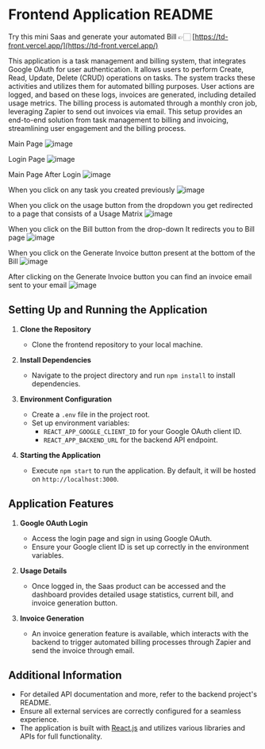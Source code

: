 # Frontend Application README  
Try this mini Saas and generate your automated Bill 👉🏻 [https://td-front.vercel.app/](https://td-front.vercel.app/)

This application is a task management and billing system, that integrates Google OAuth for user authentication. It allows users to perform Create, Read, Update, Delete (CRUD) operations on tasks. The system tracks these activities and utilizes them for automated billing purposes. User actions are logged, and based on these logs, invoices are generated, including detailed usage metrics. The billing process is automated through a monthly cron job, leveraging Zapier to send out invoices via email. This setup provides an end-to-end solution from task management to billing and invoicing, streamlining user engagement and the billing process.

Main Page
![image](https://github.com/ChandanaReddy07/td_front/assets/57955783/19c4a06f-bee1-4375-80e7-4959851af122)

Login Page
![image](https://github.com/ChandanaReddy07/td_front/assets/57955783/649f2729-8f29-4077-9f87-7ab5a0e14b54)

Main Page After Login
![image](https://github.com/ChandanaReddy07/td_front/assets/57955783/f6d6916e-5be9-4b33-8e61-b50a19a0c84a)



When you click on any task you created previously
![image](https://github.com/ChandanaReddy07/td_front/assets/57955783/a1e4f9e4-899a-4752-aa51-d34b50d391f8)


When you click on the usage button from the dropdown you get redirected to a page that consists of a Usage Matrix
![image](https://github.com/ChandanaReddy07/td_front/assets/57955783/ee8538f4-6ec6-4a78-bdb2-1ad425d1502d)

When you click on the Bill button from the drop-down It redirects you to Bill page
![image](https://github.com/ChandanaReddy07/td_front/assets/57955783/a0b16ebe-95ad-484c-a302-522cd42089d6)

When you click on the Generate Invoice button present at the bottom of the Bill 
![image](https://github.com/ChandanaReddy07/td_front/assets/57955783/d9653b0f-6966-4f98-90f9-25e33ea7af1f)

After clicking on the Generate Invoice button you can find an invoice email sent to your email
![image](https://github.com/ChandanaReddy07/td_front/assets/57955783/66d6fdde-2d62-437b-a32a-cf67e8920266)




## Setting Up and Running the Application

1. **Clone the Repository**
   - Clone the frontend repository to your local machine.

2. **Install Dependencies**
   - Navigate to the project directory and run `npm install` to install dependencies.

3. **Environment Configuration**
   - Create a `.env` file in the project root.
   - Set up environment variables:
     - `REACT_APP_GOOGLE_CLIENT_ID` for your Google OAuth client ID.
     - `REACT_APP_BACKEND_URL` for the backend API endpoint.

4. **Starting the Application**
   - Execute `npm start` to run the application. By default, it will be hosted on `http://localhost:3000`.

## Application Features

1. **Google OAuth Login**
   - Access the login page and sign in using Google OAuth.
   - Ensure your Google client ID is set up correctly in the environment variables.

2. **Usage Details**
   - Once logged in, the Saas product can be accessed and the dashboard provides detailed usage statistics, current bill, and invoice generation button.

3. **Invoice Generation**
   - An invoice generation feature is available, which interacts with the backend to trigger automated billing processes through Zapier and send the invoice through email.

## Additional Information

- For detailed API documentation and more, refer to the backend project's README.
- Ensure all external services are correctly configured for a seamless experience.
- The application is built with [React.js](https://reactjs.org/) and utilizes various libraries and APIs for full functionality.


